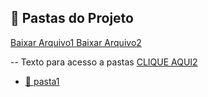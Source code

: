 ## 📁 Pastas do Projeto
<a href="https://raw.github.com/camilla-gama/Portfoliodedados/main/Curso básico Dados.xlsx" download>
  Baixar Arquivo1
</a>

<a href="https://raw.github.com/camilla-gama/Portfoliodedados/main/Curso%20b%C3%A1sico%20Dados.xlsx" download>
  Baixar Arquivo2
</a>

 -- Texto para acesso a pastas <a href="https://github.com/camilla-gama/Portfoliodedados/blob/e9023ee6dfe0001c5f4ae99239df4b2fa25ccd3b/Curso%20b%C3%A1sico%20Dados.xlsx">CLIQUE AQUI2</a>



- [📂 pasta1](./projeto1)
